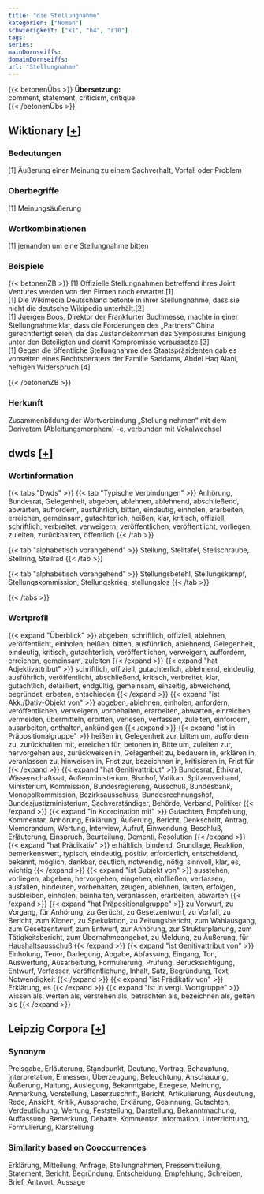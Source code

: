 ```yaml
---
title: "die Stellungnahme"
kategorien: ["Nomen"]
schwierigkeit: ["k1", "h4", "r10"]
tags:
series:
mainDornseiffs:
domainDornseiffs:
url: "Stellungnahme"
---
```


{{< betonenÜbs >}}
**Übersetzung:**  
comment, statement, criticism, critique  
{{< /betonenÜbs >}}

## Wiktionary [[+](https://de.wiktionary.org/wiki/Stellungnahme)]

### Bedeutungen
[1] Äußerung einer Meinung zu einem Sachverhalt, Vorfall oder Problem  

### Oberbegriffe
[1] Meinungsäußerung  

### Wortkombinationen
[1] jemanden um eine Stellungnahme bitten  

### Beispiele
{{< betonenZB >}}
[1] Offizielle Stellungnahmen betreffend ihres Joint Ventures werden von den Firmen noch erwartet.[1]  
[1] Die Wikimedia Deutschland betonte in ihrer Stellungnahme, dass sie nicht die deutsche Wikipedia unterhält.[2]  
[1] Juergen Boos, Direktor der Frankfurter Buchmesse, machte in einer Stellungnahme klar, dass die Forderungen des „Partners“ China gerechtfertigt seien, da das Zustandekommen des Symposiums Einigung unter den Beteiligten und damit Kompromisse voraussetze.[3]  
[1] Gegen die öffentliche Stellungnahme des Staatspräsidenten gab es vonseiten eines Rechtsberaters der Familie Saddams, Abdel Haq Alani, heftigen Widerspruch.[4]  

{{< /betonenZB >}}
### Herkunft
Zusammenbildung der Wortverbindung „Stellung nehmen“ mit dem Derivatem (Ableitungsmorphem) -e, verbunden mit Vokalwechsel  



## dwds [[+](https://www.dwds.de/wb/Stellungnahme)]

### Wortinformation
{{< tabs "Dwds" >}}
{{< tab "Typische Verbindungen" >}}
Anhörung, Bundesrat, Gelegenheit, abgeben, ablehnen, ablehnend, abschließend, abwarten, auffordern, ausführlich, bitten, eindeutig, einholen, erarbeiten, erreichen, gemeinsam, gutachterlich, heißen, klar, kritisch, offiziell, schriftlich, verbreitet, verweigern, veröffentlichen, veröffentlicht, vorliegen, zuleiten, zurückhalten, öffentlich
{{< /tab >}}

{{< tab "alphabetisch vorangehend" >}}
Stellung, Stelltafel, Stellschraube, Stellring, Stellrad
{{< /tab >}}

{{< tab "alphabetisch vorangehend" >}}
Stellungsbefehl, Stellungskampf, Stellungskommission, Stellungskrieg, stellungslos
{{< /tab >}}

{{< /tabs >}}

### Wortprofil
{{< expand "Überblick" >}} abgeben, schriftlich, offiziell, ablehnen, veröffentlicht, einholen, heißen, bitten, ausführlich, ablehnend, Gelegenheit, eindeutig, kritisch, gutachterlich, veröffentlichen, verweigern, auffordern, erreichen, gemeinsam, zuleiten {{< /expand >}}
{{< expand "hat Adjektivattribut" >}} schriftlich, offiziell, gutachterlich, ablehnend, eindeutig, ausführlich, veröffentlicht, abschließend, kritisch, verbreitet, klar, gutachtlich, detailliert, endgültig, gemeinsam, einseitig, abweichend, begründet, erbeten, entschieden {{< /expand >}}
{{< expand "ist Akk./Dativ-Objekt von" >}} abgeben, ablehnen, einholen, anfordern, veröffentlichen, verweigern, vorbehalten, erarbeiten, abwarten, einreichen, vermeiden, übermitteln, erbitten, verlesen, verfassen, zuleiten, einfordern, ausarbeiten, enthalten, ankündigen {{< /expand >}}
{{< expand "ist in Präpositionalgruppe" >}} heißen in, Gelegenheit zur, bitten um, auffordern zu, zurückhalten mit, erreichen für, betonen in, Bitte um, zuleiten zur, hervorgehen aus, zurückweisen in, Gelegenheit zu, bedauern in, erklären in, veranlassen zu, hinweisen in, Frist zur, bezeichnen in, kritisieren in, Frist für {{< /expand >}}
{{< expand "hat Genitivattribut" >}} Bundesrat, Ethikrat, Wissenschaftsrat, Außenministerium, Bischof, Vatikan, Spitzenverband, Ministerium, Kommission, Bundesregierung, Ausschuß, Bundesbank, Monopolkommission, Bezirksausschuss, Bundesrechnungshof, Bundesjustizministerium, Sachverständiger, Behörde, Verband, Politiker {{< /expand >}}
{{< expand "in Koordination mit" >}} Gutachten, Empfehlung, Kommentar, Anhörung, Erklärung, Äußerung, Bericht, Denkschrift, Antrag, Memorandum, Wertung, Interview, Aufruf, Einwendung, Beschluß, Erläuterung, Einspruch, Beurteilung, Dementi, Resolution {{< /expand >}}
{{< expand "hat Prädikativ" >}} erhältlich, bindend, Grundlage, Reaktion, bemerkenswert, typisch, eindeutig, positiv, erforderlich, entscheidend, bekannt, möglich, denkbar, deutlich, notwendig, nötig, sinnvoll, klar, es, wichtig {{< /expand >}}
{{< expand "ist Subjekt von" >}} ausstehen, vorliegen, abgeben, hervorgehen, eingehen, einfließen, verfassen, ausfallen, hindeuten, vorbehalten, zeugen, ablehnen, lauten, erfolgen, ausbleiben, einholen, beinhalten, veranlassen, erarbeiten, abwarten {{< /expand >}}
{{< expand "hat Präpositionalgruppe" >}} zu Vorwurf, zu Vorgang, für Anhörung, zu Gerücht, zu Gesetzentwurf, zu Vorfall, zu Bericht, zum Klonen, zu Spekulation, zu Zeitungsbericht, zum Wahlausgang, zum Gesetzentwurf, zum Entwurf, zur Anhörung, zur Strukturplanung, zum Tätigkeitsbericht, zum Übernahmeangebot, zu Meldung, zu Äußerung, für Haushaltsausschuß {{< /expand >}}
{{< expand "ist Genitivattribut von" >}} Einholung, Tenor, Darlegung, Abgabe, Abfassung, Eingang, Ton, Auswertung, Ausarbeitung, Formulierung, Prüfung, Berücksichtigung, Entwurf, Verfasser, Veröffentlichung, Inhalt, Satz, Begründung, Text, Notwendigkeit {{< /expand >}}
{{< expand "ist Prädikativ von" >}} Erklärung, es {{< /expand >}}
{{< expand "ist in vergl. Wortgruppe" >}} wissen als, werten als, verstehen als, betrachten als, bezeichnen als, gelten als {{< /expand >}}

## Leipzig Corpora [[+](https://corpora.uni-leipzig.de/en/res?word=Stellungnahme&corpusId=deu_newscrawl-public_2018)]


### Synonym
Preisgabe, Erläuterung, Standpunkt, Deutung, Vortrag, Behauptung, Interpretation, Ermessen, Überzeugung, Beleuchtung, Anschauung, Äußerung, Haltung, Auslegung, Bekanntgabe, Exegese, Meinung, Anmerkung, Vorstellung, Leserzuschrift, Bericht, Artikulierung, Ausdeutung, Rede, Ansicht, Kritik, Aussprache, Erklärung, Gesinnung, Gutachten, Verdeutlichung, Wertung, Feststellung, Darstellung, Bekanntmachung, Auffassung, Bemerkung, Debatte, Kommentar, Information, Unterrichtung, Formulierung, Klarstellung


### Similarity based on Cooccurrences
Erklärung, Mitteilung, Anfrage, Stellungnahmen, Pressemitteilung, Statement, Bericht, Begründung, Entscheidung, Empfehlung, Schreiben, Brief, Antwort, Aussage

